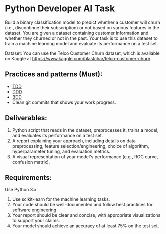 
# Python Developer AI  Task

Build a binary classification model to predict whether a customer will churn (i.e., discontinue their subscription) or not based on various features in the dataset. You are given a dataset containing customer information and whether they churned or not in the past. Your task is to use this dataset to train a machine learning model and evaluate its performance on a test set.

Dataset: You can use the Telco Customer Churn dataset, which is available on Kaggle at https://www.kaggle.com/blastchar/telco-customer-churn.

## Practices and patterns (Must):

- [TDD](https://en.wikipedia.org/wiki/Test-driven_development)
- [DDD](https://en.wikipedia.org/wiki/Domain-driven_design)
- [BDD](https://en.wikipedia.org/wiki/Behavior-driven_development)
- Clean git commits that shows your work progress.

## Deliverables:

1. Python script that reads in the dataset, preprocesses it, trains a model, and evaluates its performance on a test set.
2. A report explaining your approach, including details on data preprocessing, feature selection/engineering, choice of algorithm, hyperparameter tuning, and evaluation metrics.
3. A visual representation of your model's performance (e.g., ROC curve, confusion matrix).

## Requirements:

Use Python 3.x.
1. Use scikit-learn for the machine learning tasks.
2. Your code should be well-documented and follow best practices for software engineering.
3. Your report should be clear and concise, with appropriate visualizations to support your claims.
4. Your model should achieve an accuracy of at least 75% on the test set.
